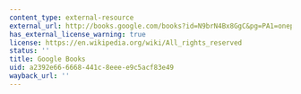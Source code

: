 ```yaml
---
content_type: external-resource
external_url: http://books.google.com/books?id=N9brN4Bx8GgC&pg=PA1=onepage
has_external_license_warning: true
license: https://en.wikipedia.org/wiki/All_rights_reserved
status: ''
title: Google Books
uid: a2392e66-6668-441c-8eee-e9c5acf83e49
wayback_url: ''
---
```

